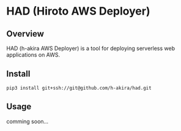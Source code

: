 # HAD (Hiroto AWS Deployer)
## Overview
HAD (h-akira AWS Deployer) is a tool for deploying serverless web applications on AWS.
## Install
```
pip3 install git+ssh://git@github.com/h-akira/had.git
```
## Usage
comming soon...
